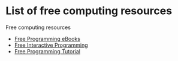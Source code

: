 # List of free computing resources


Free computing resources
  * [Free Programming eBooks](free-programming-ebooks.md)
  * [Free Interactive Programming](free-interactive-programming.md)
  * [Free Programming Tutorial](free-programming-tutorial.md)
